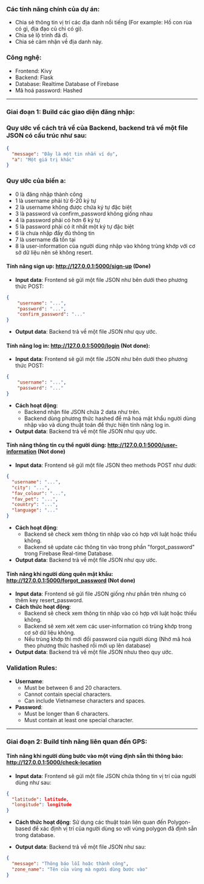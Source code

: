### Các tính năng chính của dự án:
+ Chia sẻ thông tin vị trí các địa danh nổi tiếng (For example: Hồ con rùa có gì, địa đạo củ chi có gì).
+ Chia sẻ lộ trình đã đi.
+ Chia sẻ cảm nhận về địa danh này.

### Công nghệ:
+ Frontend: Kivy
+ Backend: Flask 
+ Database: Realtime Database of Firebase 
+ Mã hoá password: Hashed

---


### Giai đoạn 1: Build các giao diện đăng nhập:

### Quy ước về cách trả về của Backend, backend trả về một file JSON có cấu trúc như sau:

```json
{
  "message": "Đây là một tin nhắn ví dụ",
  "a": "Một giá trị khác"
}
```

### Quy ước của biến a:
  - 0 là đăng nhập thành công
  - 1 là username phải từ 6-20 ký tự
  - 2 là username không được chứa ký tự đặc biệt
  - 3 là password và confirm_password không giống nhau
  - 4 là password phải có hơn 6 ký tự
  - 5 là password phải có ít nhất một ký tự đặc biệt
  - 6 là chưa nhập đầy đủ thông tin
  - 7 là username đã tồn tại
  - 8 là user-information của người dùng nhập vào không trùng khớp với cơ sở dữ liệu nên sẽ không resert.
#### Tính năng sign up: http://127.0.0.1:5000/sign-up (Done)
+ **Input data**: Frontend sẽ gửi một file JSON như bên dưới theo phương thức POST:

```json
{
	"username": "...",
	"password": "...",
	"confirm_password": "..."
}
```

+ **Output data**: Backend trả về một file JSON như quy ước.

#### Tính năng log in: http://127.0.0.1:5000/login (Not done):
+ **Input data**: Frontend sẽ gửi một file JSON như bên dưới theo phương thức POST:

```json
{
	"username": "...",
	"password": "..."
}
```

+ **Cách hoạt động**:
  -	Backend nhận file JSON chứa 2 data như trên.
  -	Backend dùng phương thức hashed để mã hoá mật khẩu người dùng nhập vào và dùng thuật toán để thực hiện tính năng log in.
+ **Output data**: Backend trả về một file JSON như quy ước.

#### Tính năng thông tin cụ thể người dùng: http://127.0.0.1:5000/user-information (Not done)
+ **Input data**: Frontend sẽ gửi một file JSON theo methods POST như dưới:

```json
{
  "username": "...",
  "city": "...",
  "fav_colour": "...",
  "fav_pet": "...",
  "country": "...",
  "language": "..."
}
```

+ **Cách hoạt động**:
  - Backend sẽ check xem thông tin nhập vào có hợp với luật hoặc thiếu không.
  - Backend sẽ update các thông tin vào trong phần "forgot_password" trong Firebase Real-time Database.
+ **Output data**: Backend trả về một file JSON như quy ước.

#### Tính năng khi người dùng quên mật khẩu: http://127.0.0.1:5000/forgot_password (Not done)
+ **Input data**: Frontend sẽ gửi file JSON giống như phần trên nhưng có thêm key resert_password.
+ **Cách thức hoạt động**:
  - Backend sẽ check xem thông tin nhập vào có hợp với luật hoặc thiếu không.
  - Backend sẽ xem xét xem các user-information có trùng khớp trong cơ sở dữ liệu không.
  - Nếu trùng khớp thì mới đổi password của người dùng (Nhớ mã hoá theo phương thức hashed rồi mới up lên database)
+ **Output data**: Backend trả về một file JSON nhưu theo quy ước.

### Validation Rules:
- **Username**:
  - Must be between 6 and 20 characters.
  - Cannot contain special characters.
  - Can include Vietnamese characters and spaces.
- **Password**:
  - Must be longer than 6 characters.
  - Must contain at least one special character.

---

### Giai đoạn 2: Build tính năng liên quan đến GPS:

#### Tính năng khi người dùng bước vào một vùng định sẵn thì thông báo: http://127.0.0.1:5000/check-location
+ **Input data**: Frontend sẽ gửi một file JSON chứa thông tin vị trí của người dùng như sau:

```json
{
  "latitude": latitude,
  "longitude": longitude
}
```

+ **Cách thức hoạt động**: Sử dụng các thuật toán liên quan đến Polygon-based để xác định vị trí của người dùng so với vùng polygon đã định sẵn trong database.

+ **Output data**: Backend trả về một file JSON như sau:

```json
{
  "message": "Thông báo lỗi hoặc thành công",
  "zone_name": "Tên của vùng mà người dùng bước vào"
}
```
